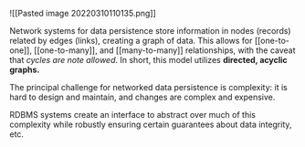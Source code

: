 ![[Pasted image 20220310110135.png]]

Network systems for data persistence store information in nodes (records) related by edges (links), creating a graph of data. This allows for [[one-to-one]], [[one-to-many]], and [[many-to-many]] relationships, with the caveat that *cycles are note allowed*. In short, this model utilizes **directed, acyclic graphs.**

The principal challenge for networked data persistence is complexity: it is hard to design and maintain, and changes are complex and expensive. 

RDBMS systems create an interface to abstract over much of this complexity while robustly ensuring certain guarantees about data integrity, etc. 